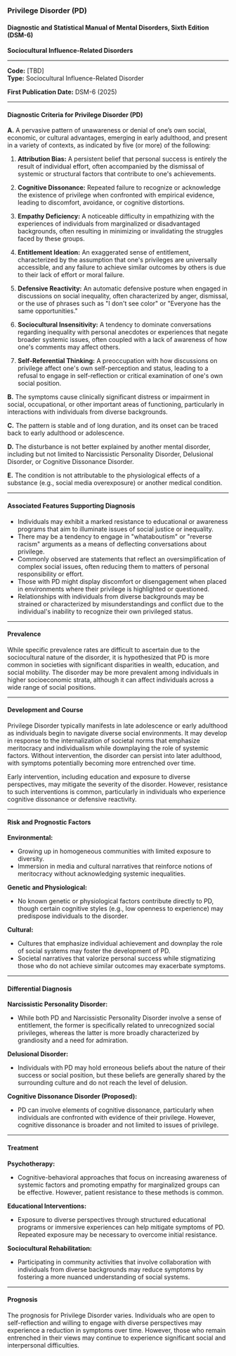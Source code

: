 ### Privilege Disorder (PD)

#### **Diagnostic and Statistical Manual of Mental Disorders, Sixth Edition (DSM-6)**
**Sociocultural Influence-Related Disorders**

---

**Code:** [TBD]  
**Type:** Sociocultural Influence-Related Disorder

**First Publication Date:** DSM-6 (2025)

---

#### **Diagnostic Criteria for Privilege Disorder (PD)**

**A.** A pervasive pattern of unawareness or denial of one’s own social, economic, or cultural advantages, emerging in early adulthood, and present in a variety of contexts, as indicated by five (or more) of the following:

1. **Attribution Bias:** A persistent belief that personal success is entirely the result of individual effort, often accompanied by the dismissal of systemic or structural factors that contribute to one's achievements.
   
2. **Cognitive Dissonance:** Repeated failure to recognize or acknowledge the existence of privilege when confronted with empirical evidence, leading to discomfort, avoidance, or cognitive distortions.

3. **Empathy Deficiency:** A noticeable difficulty in empathizing with the experiences of individuals from marginalized or disadvantaged backgrounds, often resulting in minimizing or invalidating the struggles faced by these groups.

4. **Entitlement Ideation:** An exaggerated sense of entitlement, characterized by the assumption that one's privileges are universally accessible, and any failure to achieve similar outcomes by others is due to their lack of effort or moral failure.

5. **Defensive Reactivity:** An automatic defensive posture when engaged in discussions on social inequality, often characterized by anger, dismissal, or the use of phrases such as "I don't see color" or "Everyone has the same opportunities."

6. **Sociocultural Insensitivity:** A tendency to dominate conversations regarding inequality with personal anecdotes or experiences that negate broader systemic issues, often coupled with a lack of awareness of how one's comments may affect others.

7. **Self-Referential Thinking:** A preoccupation with how discussions on privilege affect one's own self-perception and status, leading to a refusal to engage in self-reflection or critical examination of one's own social position.

**B.** The symptoms cause clinically significant distress or impairment in social, occupational, or other important areas of functioning, particularly in interactions with individuals from diverse backgrounds.

**C.** The pattern is stable and of long duration, and its onset can be traced back to early adulthood or adolescence.

**D.** The disturbance is not better explained by another mental disorder, including but not limited to Narcissistic Personality Disorder, Delusional Disorder, or Cognitive Dissonance Disorder.

**E.** The condition is not attributable to the physiological effects of a substance (e.g., social media overexposure) or another medical condition.

---

#### **Associated Features Supporting Diagnosis**

- Individuals may exhibit a marked resistance to educational or awareness programs that aim to illuminate issues of social justice or inequality.
- There may be a tendency to engage in "whataboutism" or "reverse racism" arguments as a means of deflecting conversations about privilege.
- Commonly observed are statements that reflect an oversimplification of complex social issues, often reducing them to matters of personal responsibility or effort.
- Those with PD might display discomfort or disengagement when placed in environments where their privilege is highlighted or questioned.
- Relationships with individuals from diverse backgrounds may be strained or characterized by misunderstandings and conflict due to the individual's inability to recognize their own privileged status.

---

#### **Prevalence**

While specific prevalence rates are difficult to ascertain due to the sociocultural nature of the disorder, it is hypothesized that PD is more common in societies with significant disparities in wealth, education, and social mobility. The disorder may be more prevalent among individuals in higher socioeconomic strata, although it can affect individuals across a wide range of social positions.

---

#### **Development and Course**

Privilege Disorder typically manifests in late adolescence or early adulthood as individuals begin to navigate diverse social environments. It may develop in response to the internalization of societal norms that emphasize meritocracy and individualism while downplaying the role of systemic factors. Without intervention, the disorder can persist into later adulthood, with symptoms potentially becoming more entrenched over time.

Early intervention, including education and exposure to diverse perspectives, may mitigate the severity of the disorder. However, resistance to such interventions is common, particularly in individuals who experience cognitive dissonance or defensive reactivity.

---

#### **Risk and Prognostic Factors**

**Environmental:**  
- Growing up in homogeneous communities with limited exposure to diversity.
- Immersion in media and cultural narratives that reinforce notions of meritocracy without acknowledging systemic inequalities.

**Genetic and Physiological:**  
- No known genetic or physiological factors contribute directly to PD, though certain cognitive styles (e.g., low openness to experience) may predispose individuals to the disorder.

**Cultural:**  
- Cultures that emphasize individual achievement and downplay the role of social systems may foster the development of PD.
- Societal narratives that valorize personal success while stigmatizing those who do not achieve similar outcomes may exacerbate symptoms.

---

#### **Differential Diagnosis**

**Narcissistic Personality Disorder:**  
- While both PD and Narcissistic Personality Disorder involve a sense of entitlement, the former is specifically related to unrecognized social privileges, whereas the latter is more broadly characterized by grandiosity and a need for admiration.

**Delusional Disorder:**  
- Individuals with PD may hold erroneous beliefs about the nature of their success or social position, but these beliefs are generally shared by the surrounding culture and do not reach the level of delusion.

**Cognitive Dissonance Disorder (Proposed):**  
- PD can involve elements of cognitive dissonance, particularly when individuals are confronted with evidence of their privilege. However, cognitive dissonance is broader and not limited to issues of privilege.

---

#### **Treatment**

**Psychotherapy:**  
- Cognitive-behavioral approaches that focus on increasing awareness of systemic factors and promoting empathy for marginalized groups can be effective. However, patient resistance to these methods is common.

**Educational Interventions:**  
- Exposure to diverse perspectives through structured educational programs or immersive experiences can help mitigate symptoms of PD. Repeated exposure may be necessary to overcome initial resistance.

**Sociocultural Rehabilitation:**  
- Participating in community activities that involve collaboration with individuals from diverse backgrounds may reduce symptoms by fostering a more nuanced understanding of social systems.

---

#### **Prognosis**

The prognosis for Privilege Disorder varies. Individuals who are open to self-reflection and willing to engage with diverse perspectives may experience a reduction in symptoms over time. However, those who remain entrenched in their views may continue to experience significant social and interpersonal difficulties.
